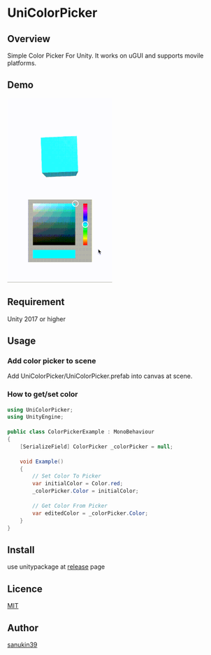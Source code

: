 # UniColorPicker

## Overview
Simple Color Picker For Unity. It works on uGUI and supports movile platforms.

## Demo
![Demo](https://github.com/sanukin39/UniColorPicker/blob/master/Demo/colorpickerdemo.gif)

## Requirement
Unity 2017 or higher

## Usage
### Add color picker to scene
Add UniColorPicker/UniColorPicker.prefab into canvas at scene.

### How to get/set color
```csharp
using UniColorPicker;
using UnityEngine;

public class ColorPickerExample : MonoBehaviour
{
    [SerializeField] ColorPicker _colorPicker = null;

    void Example()
    {
        // Set Color To Picker
        var initialColor = Color.red;
        _colorPicker.Color = initialColor;
        
        // Get Color From Picker
        var editedColor = _colorPicker.Color;
    }
}
```

## Install
use unitypackage at [release](https://github.com/sanukin39/UniColorPicker/releases/) page

## Licence
[MIT](https://github.com/sanukin39/UniColorPicker/blob/master/LICENSE)

## Author
[sanukin39](https://github.com/sanukin39)
